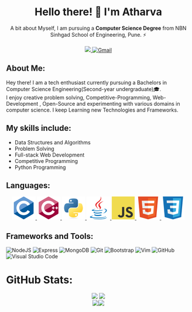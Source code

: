 <h1 align='center'>
  Hello there! 👋 I'm Atharva
</h1>

<p align='center'>
 A bit about Myself, I am pursuing a <b>Computer Science Degree</b> from NBN Sinhgad School of Engineering, Pune. ⚡
  <br>
  <br>
  
  <a href="https://www.linkedin.com/in/atharva-kasar-453396211/">
    <img src="https://img.shields.io/badge/linkedin-%230077B5.svg?&style=for-the-badge&logo=linkedin&logoColor=white" />
  </a>
  <a href="mailto:atharvkasar2002@gmail.com">
    <img  alt="Gmail" src="https://img.shields.io/badge/Gmail-D14836?style=for-the-badge&logo=gmail&logoColor=white" />
  </a>
  
## About Me:
Hey there! I am a tech enthusiast currently pursuing a Bachelors in Computer Science Engineering(Second-year undergraduate)🎓.<br>
I enjoy creative problem solving, Competitive-Programming, Web-Development , Open-Source and experimenting with various domains in computer science.
I keep Learning new Technologies and Frameworks.
  
  ## My skills include:
- Data Structures and Algorithms
- Problem Solving
- Full-stack Web Development
- Competitive Programming
- Python Programming

## Languages:
<p align="center">
  <a href="https://en.cppreference.com/w/c" target="_blank">
    <img src="https://raw.githubusercontent.com/devicons/devicon/master/icons/c/c-original.svg" alt="c" width="64" height="64"/> 
  </a> 
  <a href="https://en.cppreference.com/w/cpp" target="_blank">
    <img src="https://raw.githubusercontent.com/devicons/devicon/master/icons/cplusplus/cplusplus-original.svg" alt="cplusplus" width="64" height="64"/> 
  </a>
  <a href="https://www.python.org/" target="_blank">
    <img src="https://raw.githubusercontent.com/devicons/devicon/master/icons/python/python-original.svg" alt="Python" width="64" height="64"/> 
  </a>
  <a href="https://www.java.com/en/" target="_blank">
    <img src="https://raw.githubusercontent.com/devicons/devicon/master/icons/java/java-original.svg" alt="Java" width="64" height="64"/> 
  </a>
  <a href="https://developer.mozilla.org/en-US/docs/Web/JavaScript" target="_blank">
    <img src="https://raw.githubusercontent.com/devicons/devicon/master/icons/javascript/javascript-original.svg" alt="JavaScript" width="64" height="64"/> 
  </a>
  <a href="https://developer.mozilla.org/en-US/docs/Web/HTML" target="_blank">
    <img src="https://raw.githubusercontent.com/devicons/devicon/master/icons/html5/html5-original.svg" alt="html5" width="64" height="64"/> 
  </a>
  <a href="https://developer.mozilla.org/en-US/docs/Web/CSS" target="_blank">
    <img src="https://raw.githubusercontent.com/devicons/devicon/master/icons/css3/css3-original.svg" alt="css5" width="64" height="64"/> 
  </a>
  
</p>

## Frameworks and Tools:
![NodeJS](https://img.shields.io/badge/Node.js-ffffff?style=for-the-badge&logo=Node.js&logoColor=fffff)
![Express](https://img.shields.io/badge/express.js-%23404d59.svg?style=for-the-badge&logo=express&logoColor=%2361DAFB)
![MongoDB](https://img.shields.io/badge/MongoDB-%234ea94b.svg?style=for-the-badge&logo=mongodb&logoColor=white)
![Git](https://img.shields.io/badge/git-%23F05033.svg?style=for-the-badge&logo=git&logoColor=white)
![Bootstrap](https://img.shields.io/badge/bootstrap-%23563D7C.svg?style=for-the-badge&logo=bootstrap&logoColor=white)
![Vim](https://img.shields.io/badge/VIM-%2311AB00.svg?&style=for-the-badge&logo=vim&logoColor=white)
![GitHub](https://img.shields.io/badge/GitHub-181717?style=for-the-badge&logo=github)
![Visual Studio Code](https://img.shields.io/badge/Visual_Studio_Code-007ACC?style=for-the-badge&logo=Visual-Studio-Code&logoColor=white)

<h1>GitHub Stats:</h1>
 <div align="center" >
<img width="40%" src="https://github-readme-stats.vercel.app/api?username=AtharvK9&show_icons=true"> <img width="40%" src="https://github-readme-stats.vercel.app/api/top-langs/?username=AtharvK9&layout=compact">
</div> 
<div align="center">
 <img src="https://github-readme-streak-stats.herokuapp.com/?user=AtharvK9&)"><img src="https://activity-graph.herokuapp.com/graph?username=AtharvK9&bg_color=FFFFFF&color=000000&line=000000&point=00FF00"></div>
